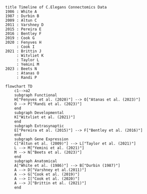 
    title Timeline of C.Elegans Connectomics Data
    1986 : White A
    1987 : Durbin B
    2009 : Altun C
    2011 : Varshney D
    2015 : Pereira E
    2016 : Bentley F
    2019 : Cook G
    2020 : Fenyves H
         : Cook I
    2021 : Brittin J
         : Witvliet K
         : Taylor L
         : Yemini M
    2023 : Beets N
         : Atanas O
         : Randi P


```mermaid
flowchart TD
    c1-->a2
    subgraph Functional
    H["Fenyves et al. (2020)"] --> O["Atanas et al. (2023)"]
    O --> P["Randi et al. (2023)"]
    end
    subgraph Developmental
    K["Witvliet et al. (2021)"]
    end
    subgraph Extrasynaptic
    E["Pereira et al. (2015)"] --> F["Bentley et al. (2016)"]
    end
    subgraph Gene Expression
    C["Altun et al. (2009)"] --> L["Taylor et al. (2021)"]
    L --> M["Yemini et al. (2021)"]
    M --> N["Beets et al. (2023)"]
    end
    subgraph Anatomical
    A["White et al. (1986)"] --> B["Durbin (1987)"]
    A --> D["Varshney et al.(2011)"]
    A --> G["Cook et al. (2019)"]
    A --> I["Cook et al. (2020)"]
    A --> J["Brittin et al. (2021)"]
    end
```
